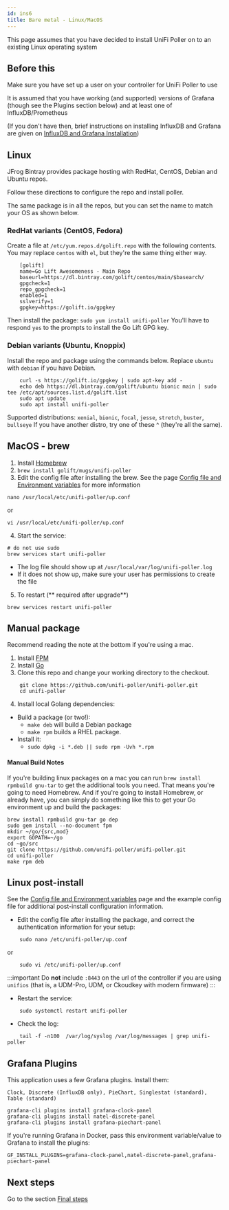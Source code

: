 ```yaml
---
id: ins6
title: Bare metal - Linux/MacOS
---
```



This page assumes that you have decided to install UniFi Poller on to an existing Linux operating system

## Before this

Make sure you have set up a user on your controller for UniFi Poller to use

It is assumed that you have working (and supported) versions of Grafana (though see the Plugins section below) and at least one of InfluxDB/Prometheus

(If you don't have then, brief instructions on installing InfluxDB and Grafana are given on [InfluxDB and Grafana Installation](ins13.md))

## Linux

JFrog Bintray provides package hosting with RedHat, CentOS, Debian and Ubuntu repos.

Follow these directions to configure the repo and install poller.

The same package is in all the repos, but you can set the name to match your OS as shown below.

### RedHat variants (CentOS, Fedora)

Create a file at ``/etc/yum.repos.d/golift.repo`` with the following contents. You may replace `centos` with `el`, but they're the same thing either way.

```
    [golift]
    name=Go Lift Awesomeness - Main Repo
    baseurl=https://dl.bintray.com/golift/centos/main/$basearch/
    gpgcheck=1
    repo_gpgcheck=1
    enabled=1
    sslverify=1
    gpgkey=https://golift.io/gpgkey
```

Then install the package: `sudo yum install unifi-poller`
You'll have to respond `yes` to the prompts to install the Go Lift GPG key.

### Debian variants (Ubuntu, Knoppix)

Install the repo and package using the commands below.
Replace `ubuntu` with `debian` if you have Debian.

```
    curl -s https://golift.io/gpgkey | sudo apt-key add -
    echo deb https://dl.bintray.com/golift/ubuntu bionic main | sudo tee /etc/apt/sources.list.d/golift.list
    sudo apt update
    sudo apt install unifi-poller
```

Supported distributions:
        `xenial`, `bionic`, `focal`, `jesse`, `stretch`, `buster`, `bullseye`
If you have another distro, try one of these ^ (they're all the same).


## MacOS - brew

1. Install [Homebrew](https://brew.sh/)
2. `brew install golift/mugs/unifi-poller`
3. Edit the config file after installing the brew. See the page [Config file and Environment variables](ins9.md) for more information
```
nano /usr/local/etc/unifi-poller/up.conf
```
or
```
vi /usr/local/etc/unifi-poller/up.conf
```
4. Start the service:
```
# do not use sudo
brew services start unifi-poller
```
  - The log file should show up at ``/usr/local/var/log/unifi-poller.log``
  - If it does not show up, make sure your user has permissions to create the file
5. To restart (** required after upgrade**)
```
brew services restart unifi-poller
```

## Manual package

Recommend reading the note at the bottom if you're using a mac.

1. Install [FPM](https://fpm.readthedocs.io/en/latest/installing.html)
2. Install [Go](https://golang.org/doc/install)
3. Clone this repo and change your working directory to the checkout.
```
    git clone https://github.com/unifi-poller/unifi-poller.git
    cd unifi-poller
```
4. Install local Golang dependencies:
  - Build a package (or two!):
    + `make deb` will build a Debian package
    + `make rpm` builds a RHEL package.
  - Install it:
    + `sudo dpkg -i *.deb || sudo rpm -Uvh *.rpm`

#### Manual Build Notes

If you're building linux packages on a mac you can run `brew install rpmbuild gnu-tar` to get the additional tools you need. That means you're going to need Homebrew. And if you're going to install Homebrew, or already have, you can simply do something like this to get your Go environment up and build the packages:
```
brew install rpmbuild gnu-tar go dep
sudo gem install --no-document fpm
mkdir ~/go/{src,mod}
export GOPATH=~/go
cd ~go/src
git clone https://github.com/unifi-poller/unifi-poller.git
cd unifi-poller
make rpm deb
 ```


## Linux post-install

See the [Config file and Environment variables](ins9.md) page and the example config file for additional post-install configuration information.

- Edit the config file after installing the package, and correct the authentication information for your setup:
```
    sudo nano /etc/unifi-poller/up.conf
```
or
```
    sudo vi /etc/unifi-poller/up.conf
```

:::important
Do **not** include `:8443` on the url of the controller if you are using `unifios` (that is, a UDM-Pro, UDM, or Ckoudkey with modern firmware)
:::

- Restart the service:
```
    sudo systemctl restart unifi-poller
```
- Check the log:
```
    tail -f -n100  /var/log/syslog /var/log/messages | grep unifi-poller
```


## Grafana Plugins

This application uses a few Grafana plugins. Install them:

    Clock, Discrete (InfluxDB only), PieChart, Singlestat (standard), Table (standard)

```
grafana-cli plugins install grafana-clock-panel
grafana-cli plugins install natel-discrete-panel
grafana-cli plugins install grafana-piechart-panel
```

If you're running Grafana in Docker, pass this environment variable/value to Grafana to install the plugins:
```
GF_INSTALL_PLUGINS=grafana-clock-panel,natel-discrete-panel,grafana-piechart-panel
```
## Next steps

Go to the section [Final steps](ins10.md)
